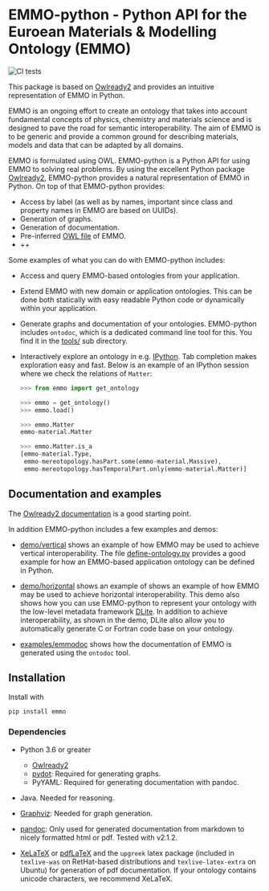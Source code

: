 EMMO-python - Python API for the Euroean Materials & Modelling Ontology (EMMO)
==============================================================================

![CI tests](https://github.com/emmo-repo/EMMO-python/workflows/CI%20tests/badge.svg)

This package is based on [Owlready2] and provides an intuitive
representation of EMMO in Python.

EMMO is an ongoing effort to create an ontology that takes into
account fundamental concepts of physics, chemistry and materials
science and is designed to pave the road for semantic
interoperability.  The aim of EMMO is to be generic and provide a
common ground for describing materials, models and data that can be
adapted by all domains.

EMMO is formulated using OWL.  EMMO-python is a Python API for using
EMMO to solving real problems.  By using the excellent Python package
[Owlready2], EMMO-python provides a natural representation of
EMMO in Python.  On top of that EMMO-python provides:

  - Access by label (as well as by names, important since class and
    property names in EMMO are based on UUIDs).
  - Generation of graphs.
  - Generation of documentation.
  - Pre-inferred [OWL file](emmo/owl/emmo-inferred.owl) of EMMO.
  - ++

Some examples of what you can do with EMMO-python includes:

  - Access and query EMMO-based ontologies from your application.
  - Extend EMMO with new domain or application ontologies.  This can
    be done both statically with easy readable Python code or
    dynamically within your application.
  - Generate graphs and documentation of your ontologies.  EMMO-python
    includes `ontodoc`, which is a dedicated command line tool for this.
    You find it in the [tools/](tools) sub directory.
  - Interactively explore an ontology in e.g. [IPython].  Tab completion
    makes exploration easy and fast.  Below is an example of an IPython
    session where we check the relations of `Matter`:

    ```python
    >>> from emmo import get_ontology

    >>> emmo = get_ontology()
    >>> emmo.load()

    >>> emmo.Matter
    emmo-material.Matter

    >>> emmo.Matter.is_a
    [emmo-material.Type,
     emmo-mereotopology.hasPart.some(emmo-material.Massive),
     emmo-mereotopology.hasTemporalPart.only(emmo-material.Matter)]
    ```


Documentation and examples
--------------------------
The [Owlready2 documentation][Owlready2-doc] is a good starting point.

In addition EMMO-python includes a few examples and demos:
  - [demo/vertical](demo/vertical/README.md) shows an example of
    how EMMO may be used to achieve vertical interoperability.
    The file [define-ontology.py](demo/vertical/define-ontology.py)
    provides a good example for how an EMMO-based application ontology
    can be defined in Python.

  - [demo/horizontal](demo/horizontal/README.md) shows an example of
    shows an example of how EMMO may be used to achieve horizontal
    interoperability.  This demo also shows how you can use
    EMMO-python to represent your ontology with the low-level metadata
    framework [DLite]. In addition to achieve interoperability, as
    shown in the demo, DLite also allow you to automatically generate
    C or Fortran code base on your ontology.

  - [examples/emmodoc](examples/emmodoc/README.md) shows how the
    documentation of EMMO is generated using the `ontodoc` tool.


Installation
------------
Install with

    pip install emmo

### Dependencies
  * Python 3.6 or greater
      - [Owlready2][Owlready2]
      - [pydot][pydot]:  Required for generating graphs.
      - PyYAML:  Required for generating documentation with pandoc.

  * Java. Needed for reasoning.

  * [Graphviz][Graphviz]: Needed for graph generation.

  * [pandoc][pandoc]: Only used for generated documentation from markdown to
    nicely formatted html or pdf.  Tested with v2.1.2.

  * [XeLaTeX][XeLaTeX] or [pdfLaTeX][pdfLaTeX] and the `upgreek` latex
    package (included in `texlive-was` on RetHat-based distributions
    and `texlive-latex-extra` on Ubuntu) for generation of pdf
    documentation.  If your ontology contains unicode characters, we
    recommend XeLaTeX.


[Owlready2]: https://pypi.org/project/Owlready2/
[Owlready2-doc]: https://pythonhosted.org/Owlready2/
[IPython]: https://ipython.org/
[DLite]: https://github.com/SINTEF/dlite/
[pydot]: https://pypi.org/project/pydot/
[Graphviz]: https://www.graphviz.org/
[pandoc]: http://pandoc.org/
[XeLaTeX]: https://www.overleaf.com/learn/latex/XeLaTeX/
[pdfLaTeX]: https://www.latex-project.org/
